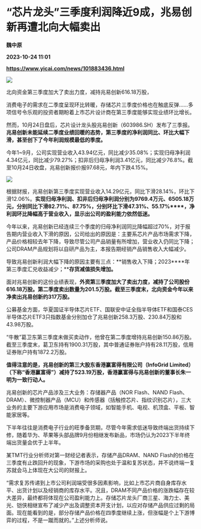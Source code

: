 # “芯片龙头”三季度利润降近9成，兆易创新再遭北向大幅卖出
**魏中原**

**2023-10-24 11:01**

**https://www.yicai.com/news/101883436.html**

![](https://imgcdn.yicai.com/uppics/slides/2023/10/63578fe7dc90ea15ec7824c287210722.jpg)

北向资金第三季度加大了卖出力度，减持兆易创新616.18万股，

消费电子的需求在二季度呈现环比转暖，存储芯片三季度价格也在触底反弹……多项信号令乐观的投资者期盼着上市芯片设计商在第三季度能够实现业绩环比增长。

然而，10月24日盘后，芯片设计龙头股兆易创新（603986.SH）发布了三季报。**兆易创新未能延续二季度业绩回暖的态势，第三季度的净利润同比、环比大幅下滑，甚至创下了今年利润规模最低的季度。**

今年1~9月，公司实现营业收入43.94亿元，同比减少35.08%；实现归母净利润4.34亿元，同比减少79.27%；扣非后归母净利润3.41亿元，同比减少76.8%。截至10月24日收盘，兆易创新报价报97.68元，年内下跌4.15%。

![](https://imgcdn.yicai.com/uppics/images/2023/10/0952a342484ee6cb7332af9b716d30ac.jpg)

根据财报，兆易创新第三季度实现营业收入14.29亿元，同比下滑28.14%，环比下滑12.06%。**实现归母净利润、扣非后归母净利润分别为****9769.4****万元、6505.18****万元，分别同比下滑82.71%****、87.75%****，分别环比下滑47.31%****、55.17%****，净利润环比降幅高于营业收入，显示出公司的盈利能力依然低迷。**

今年以来，兆易创新已经连续三个季度的归母净利润同比降幅超过70%，对于报告期内营业收入下滑的原因，公司给出的原因是：主要系芯片产品市场需求下降，产品价格相较去年下降，导致尽管公司产品销量有所增加，营业收入仍同比下降；公司DRAM产品规划将以自研产品为主，本报告期经销产品销售收入大幅减少。

导致兆易创新利润大幅下降的原因主要有三点：**销售收入下降；2023****年第三季度汇兑收益减少；****存货减值损失增加。**

面对兆易创新的这份业绩表现，**外资第三季度加大了卖出力度，减持了公司股份****616.18****万股。第二季度卖出数量为201.5****万股。截至三季度末，北向资金今年以来净卖出兆易创新约317****万股。**

公募基金方面，华夏国证半导体芯片ETF、国联安中证全指半导体ETF和国泰CES半导体芯片ETF3只指数基金分别加仓了兆易创新258.3万股、230.84万股和43.98万股。

“牛散”葛卫东第三季度未做买卖动作，他曾在第二季度增持兆易创新150.86万股。截至三季度末，葛卫东持有1900.31万股，其中普通证券账户持有28.11万股，信用证券账户持有1872.2万股。

**值得注意的是，兆易创新的第三大股东香港赢富得有限公司（InfoGrid Limited）（下称“香港赢富得”）减持了523.19万股，香港赢富得与兆易创新的董事长朱一明为一致行动人。**

兆易创新的芯片产品涉及三大业务：存储器产品（NOR Flash、NAND Flash、DRAM）、微控制器产品（MCU）和传感器（括触控芯片、指纹识别芯片），三大业务的主要下游应用市场是消费电子领域，如智能手机、电视、机顶盒、平板、智能家居等。

下半年往往是消费电子行业的旺季备货期，尽管今年需求低迷导致终端出货持续下修，随着华为、苹果等头部品牌9月份相继发布新品，市场仍认为2023下半年终端出货量会优于上半年。

某TMT行业分析师对第一财经记者表示，存储产品DRAM、NAND Flash的价格在三季度有止跌回升的现象，下游市场的采购也处于温和复苏状态，并不说终端一复苏就会马上体现在大公司的财报上。

“需求复苏传递到上市公司利润端受很多因素影响，比如上市芯片商自身库存水平、出货计划以及经销商的库存水平。况且，DRAM不同产品价格的涨跌幅存在较大差异，最终都将体现在公司盈利能力上。存储芯片龙头厂商三星、海力士、美光、铠侠相继宣布了减少产出及调整资本开支计划，以应对存储产品供应过剩的局面。现在能看到的是，部分存储产品价格在四季度继续上涨，但涨幅是个上下游博弈的过程，不是一蹴而就的。”上述分析师说。